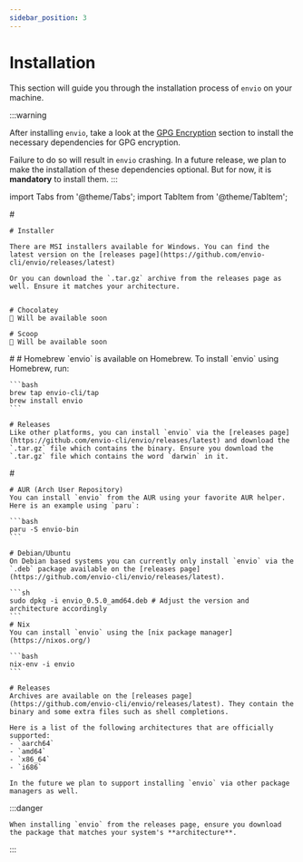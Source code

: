 ```yaml
---
sidebar_position: 3
---
```


# Installation

This section will guide you through the installation process of `envio` on your machine.

:::warning

After installing `envio`, take a look at the [GPG Encryption](./encryption-methods.md#gpg-encryption) section to install the necessary dependencies for GPG encryption. 

Failure to do so will result in `envio` crashing. In a future release, we plan to make the installation of these dependencies optional. But for now, it is **mandatory** to install them.
:::

import Tabs from '@theme/Tabs';
import TabItem from '@theme/TabItem';

<Tabs>
  <TabItem value="windows" label="Windows" default>
    #

    # Installer

    There are MSI installers available for Windows. You can find the latest version on the [releases page](https://github.com/envio-cli/envio/releases/latest)

    Or you can download the `.tar.gz` archive from the releases page as well. Ensure it matches your architecture.

   
    # Chocolatey
    🚧 Will be available soon 

    # Scoop
    🚧 Will be available soon

</TabItem>

  <TabItem value="macos" label="Mac OS">
    #
    # Homebrew
    `envio` is available on Homebrew. To install `envio` using Homebrew, run:

    ```bash
    brew tap envio-cli/tap
    brew install envio
    ```

    # Releases
    Like other platforms, you can install `envio` via the [releases page](https://github.com/envio-cli/envio/releases/latest) and download the `.tar.gz` file which contains the binary. Ensure you download the `.tar.gz` file which contains the word `darwin` in it. 

  </TabItem>

  <TabItem value="linux" label="Linux">
    #

    # AUR (Arch User Repository)
    You can install `envio` from the AUR using your favorite AUR helper. Here is an example using `paru`:

    ```bash
    paru -S envio-bin
    ```

    # Debian/Ubuntu
    On Debian based systems you can currently only install `envio` via the `.deb` package available on the [releases page](https://github.com/envio-cli/envio/releases/latest).

    ```sh
    sudo dpkg -i envio_0.5.0_amd64.deb # Adjust the version and architecture accordingly
    ```
    # Nix
    You can install `envio` using the [nix package manager](https://nixos.org/)

    ```bash
    nix-env -i envio
    ```
    
    # Releases
    Archives are available on the [releases page](https://github.com/envio-cli/envio/releases/latest). They contain the binary and some extra files such as shell completions.
    
    Here is a list of the following architectures that are officially supported:
    - `aarch64`
    - `amd64`
    - `x86_64`
    - `i686`

    In the future we plan to support installing `envio` via other package managers as well.
  </TabItem>

</Tabs>

:::danger

    When installing `envio` from the releases page, ensure you download the package that matches your system's **architecture**.

:::



